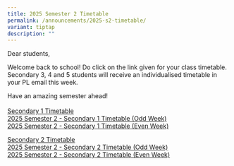 ```yaml
---
title: 2025 Semester 2 Timetable
permalink: /announcements/2025-s2-timetable/
variant: tiptap
description: ""
---
```

<p>Dear students,&nbsp;</p>
<p>Welcome back to school! Do click on the link given for your class&nbsp;timetable.
Secondary 3, 4 and 5 students will receive an individualised&nbsp;timetable&nbsp;in
your PL email this&nbsp;week.&nbsp;</p>
<p>Have an amazing semester ahead!
<br>
<br><u>Secondary 1 Timetable</u>
<br><a href="/files/Timetable/S1_2025/2025_Semester_1_Sec_1_Timetable__Odd_Week_.pdf" rel="noopener nofollow" target="_blank">2025 Semester 2 - Secondary 1 Timetable (Odd Week)</a>
<br><a href="/files/Timetable/S1_2025/2025_Semester_1_Sec_1_Timetable__Even_Week_.pdf" rel="noopener nofollow" target="_blank">2025 Semester 2 - Secondary 1 Timetable (Even Week)</a>
</p>
<p><u>Secondary 2 Timetable</u>
<br><a href="/files/Timetable/S1_2025/2025_Semester_1_Sec_2_Timetable__Odd_Week_.pdf" rel="noopener nofollow" target="_blank">2025 Semester 2 - Secondary 2 Timetable (Odd Week)</a>
<br><a href="/files/Timetable/S1_2025/2025_Semester_1_Sec_2_Timetable__Even_Week_.pdf" rel="noopener nofollow" target="_blank">2025 Semester 2 - Secondary 2 Timetable (Even Week)</a>
</p>
<p></p>